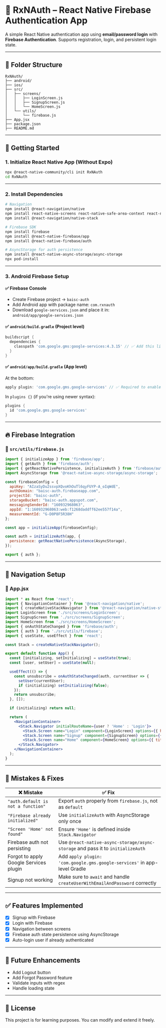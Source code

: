 # 📱 RxNAuth – React Native Firebase Authentication App

A simple React Native authentication app using **email/password login** with **Firebase Authentication**. Supports registration, login, and persistent login state.

---

## 📂 Folder Structure
```
RxNAuth/
├── android/
├── ios/
├── src/
│   ├── screens/
│   │   ├── LoginScreen.js
│   │   ├── SignupScreen.js
│   │   └── HomeScreen.js
│   └── utils/
│       └── firebase.js
├── App.jsx
├── package.json
├── README.md
```

---

## 🚀 Getting Started

### 1. **Initialize React Native App (Without Expo)**

```bash
npx @react-native-community/cli init RxNAuth
cd RxNAuth
```

---

### 2. **Install Dependencies**

```bash
# Navigation
npm install @react-navigation/native
npm install react-native-screens react-native-safe-area-context react-native-gesture-handler react-native-reanimated react-native-vector-icons
npm install @react-navigation/native-stack

# Firebase SDK
npm install firebase
npm install @react-native-firebase/app
npm install @react-native-firebase/auth

# AsyncStorage for auth persistence
npm install @react-native-async-storage/async-storage
npx pod-install
```

---

### 3. **Android Firebase Setup**

#### ✅ Firebase Console
- Create Firebase project → `baisc-auth`
- Add Android app with package name: `com.rxnauth`
- Download `google-services.json` and place it in:  
  `android/app/google-services.json`

#### ✅ `android/build.gradle` (Project level)
```groovy
buildscript {
  dependencies {
    classpath 'com.google.gms:google-services:4.3.15' // ✅ Add this line
  }
}
```

#### ✅ `android/app/build.gradle` (App level)
At the bottom:

```groovy
apply plugin: 'com.google.gms.google-services' // ✅ Required to enable Firebase
```

In `plugins {}` (if you're using newer syntax):

```groovy
plugins {
  id 'com.google.gms.google-services'
}
```

---

## 🔥 Firebase Integration

### 📁 `src/utils/firebase.js`

```js
import { initializeApp } from 'firebase/app';
import { getAuth } from 'firebase/auth';
import { getReactNativePersistence, initializeAuth } from 'firebase/auth/react-native';
import AsyncStorage from '@react-native-async-storage/async-storage';

const firebaseConfig = {
  apiKey: "AIzaSyDu2ssvpXQvoKhOuTl6qyFUYP-A_oIqWdE",
  authDomain: "baisc-auth.firebaseapp.com",
  projectId: "baisc-auth",
  storageBucket: "baisc-auth.appspot.com",
  messagingSenderId: "160932968063",
  appId: "1:160932968063:web:f1268daddff62ee557f14a",
  measurementId: "G-D0P8F5R38H"
};

const app = initializeApp(firebaseConfig);

const auth = initializeAuth(app, {
  persistence: getReactNativePersistence(AsyncStorage),
});

export { auth };
```

---

## 🔀 Navigation Setup

### 📁 App.jsx

```jsx
import * as React from 'react';
import { NavigationContainer } from '@react-navigation/native';
import { createNativeStackNavigator } from '@react-navigation/native-stack';
import LoginScreen from './src/screens/LoginScreen';
import SignupScreen from './src/screens/SignupScreen';
import HomeScreen from './src/screens/HomeScreen';
import { onAuthStateChanged } from 'firebase/auth';
import { auth } from './src/utils/firebase';
import { useState, useEffect } from 'react';

const Stack = createNativeStackNavigator();

export default function App() {
  const [initializing, setInitializing] = useState(true);
  const [user, setUser] = useState(null);

  useEffect(() => {
    const unsubscribe = onAuthStateChanged(auth, currentUser => {
      setUser(currentUser);
      if (initializing) setInitializing(false);
    });
    return unsubscribe;
  }, []);

  if (initializing) return null;

  return (
    <NavigationContainer>
      <Stack.Navigator initialRouteName={user ? 'Home' : 'Login'}>
        <Stack.Screen name="Login" component={LoginScreen} options={{ headerShown: false }} />
        <Stack.Screen name="Signup" component={SignupScreen} options={{ title: 'Create Account' }} />
        <Stack.Screen name="Home" component={HomeScreen} options={{ title: 'Home' }} />
      </Stack.Navigator>
    </NavigationContainer>
  );
}
```

---

## 🧠 Mistakes & Fixes

| ❌ Mistake                              | ✅ Fix                                                                           |
| -------------------------------------- | ------------------------------------------------------------------------------- |
| `"auth.default is not a function"`     | Export `auth` properly from `firebase.js`, not as `default`                     |
| `"Firebase already initialized"`       | Use `initializeAuth` with AsyncStorage only once                                |
| `"Screen 'Home' not found"`            | Ensure `'Home'` is defined inside `Stack.Navigator`                             |
| Firebase auth not persisting           | Use `@react-native-async-storage/async-storage` and pass it to `initializeAuth` |
| Forgot to apply Google Services plugin | Add `apply plugin: 'com.google.gms.google-services'` in app-level Gradle        |
| Signup not working                     | Make sure to `await` and handle `createUserWithEmailAndPassword` correctly      |

---

## ✅ Features Implemented

- [x] Signup with Firebase
- [x] Login with Firebase
- [x] Navigation between screens
- [x] Firebase auth state persistence using AsyncStorage
- [x] Auto-login user if already authenticated

---

## 📌 Future Enhancements

- Add Logout button
- Add Forgot Password feature
- Validate inputs with regex
- Handle loading state

---



## 📄 License

This project is for learning purposes. You can modify and extend it freely.
